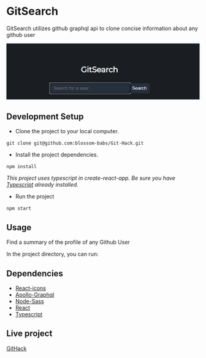 # GitSearch

GitSearch utilizes github graphql api to clone concise information about any github user

<img src="/src/asset/screenshot.png"
     alt="Project preview"
    />
## Development Setup

- Clone the project to your local computer.
```
git clone git@github.com:blossom-babs/Git-Hack.git
```
- Install the project dependencies.
```
npm install 
```
_This project uses typescript in create-react-app. Be sure you have [Typescript](https://www.typescriptlang.org/) already installed._
- Run the project 
```
npm start 
```
## Usage
Find a summary of the profile of any Github User

In the project directory, you can run:

## Dependencies
- [React-icons](https://react-icons.github.io/react-icons)
- [Apollo-Graphql](https://www.apollographql.com/docs/react/get-started/)
- [Node-Sass](https://www.npmjs.com/package/node-sass)
- [React](https://reactjs.org/)
- [Typescript](https://www.typescriptlang.org/)

## Live project 

[GitHack](https://githack.netlify.app/)